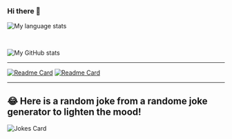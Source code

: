 ### Hi there 👋


![My language stats](https://github-readme-stats.vercel.app/api/top-langs/?username=menachemFuterfas&theme=blue-green)


<br>

![My GitHub stats](https://github-readme-stats.vercel.app/api?username=menachemFuterfas&show_icons=true)

<hr>


[![Readme Card](https://github-readme-stats.vercel.app/api/pin/?username=menachemFuterfas&repo=how-meny-of-me)](https://github.com/menachemFuterfas/how-meny-of-me)                      [![Readme Card](https://github-readme-stats.vercel.app/api/pin/?username=menachemFuterfas&repo=social-mediaProject)](https://github.com/menachemFuterfas/social-mediaProject)

<hr>

## 😂 Here is a random joke from a randome joke generator to lighten the mood!
![Jokes Card](https://readme-jokes.vercel.app/api)

